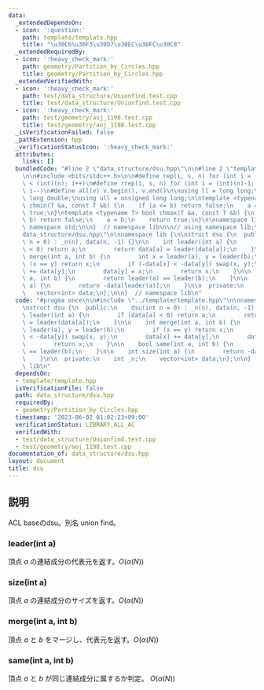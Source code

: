```yaml
---
data:
  _extendedDependsOn:
  - icon: ':question:'
    path: template/template.hpp
    title: "\u30C6\u30F3\u30D7\u30EC\u30FC\u30C8"
  _extendedRequiredBy:
  - icon: ':heavy_check_mark:'
    path: geometry/Partition_by_Circles.hpp
    title: geometry/Partition_by_Circles.hpp
  _extendedVerifiedWith:
  - icon: ':heavy_check_mark:'
    path: test/data_structure/Unionfind.test.cpp
    title: test/data_structure/Unionfind.test.cpp
  - icon: ':heavy_check_mark:'
    path: test/geometry/aoj_1198.test.cpp
    title: test/geometry/aoj_1198.test.cpp
  _isVerificationFailed: false
  _pathExtension: hpp
  _verificationStatusIcon: ':heavy_check_mark:'
  attributes:
    links: []
  bundledCode: "#line 2 \"data_structure/dsu.hpp\"\n\n#line 2 \"template/template.hpp\"\
    \n\n#include <bits/stdc++.h>\n\n#define rep(i, s, n) for (int i = (int)(s); i\
    \ < (int)(n); i++)\n#define rrep(i, s, n) for (int i = (int)(n)-1; i >= (int)(s);\
    \ i--)\n#define all(v) v.begin(), v.end()\n\nusing ll = long long;\nusing ld =\
    \ long double;\nusing ull = unsigned long long;\n\ntemplate <typename T> bool\
    \ chmin(T &a, const T &b) {\n    if (a <= b) return false;\n    a = b;\n    return\
    \ true;\n}\ntemplate <typename T> bool chmax(T &a, const T &b) {\n    if (a >=\
    \ b) return false;\n    a = b;\n    return true;\n}\n\nnamespace lib {\n\nusing\
    \ namespace std;\n\n}  // namespace lib\n\n// using namespace lib;\n#line 4 \"\
    data_structure/dsu.hpp\"\n\nnamespace lib {\n\nstruct dsu {\n  public:\n    dsu(int\
    \ n = 0) : _n(n), data(n, -1) {}\n\n    int leader(int a) {\n        if (data[a]\
    \ < 0) return a;\n        return data[a] = leader(data[a]);\n    }\n\n    int\
    \ merge(int a, int b) {\n        int x = leader(a), y = leader(b);\n        if\
    \ (x == y) return x;\n        if (-data[x] < -data[y]) swap(x, y);\n        data[x]\
    \ += data[y];\n        data[y] = x;\n        return x;\n    }\n\n    bool same(int\
    \ a, int b) {\n        return leader(a) == leader(b);\n    }\n\n    int size(int\
    \ a) {\n        return -data[leader(a)];\n    }\n\n  private:\n    int _n;\n \
    \   vector<int> data;\n};\n\n}  // namespace lib\n"
  code: "#pragma once\n\n#include \"../template/template.hpp\"\n\nnamespace lib {\n\
    \nstruct dsu {\n  public:\n    dsu(int n = 0) : _n(n), data(n, -1) {}\n\n    int\
    \ leader(int a) {\n        if (data[a] < 0) return a;\n        return data[a]\
    \ = leader(data[a]);\n    }\n\n    int merge(int a, int b) {\n        int x =\
    \ leader(a), y = leader(b);\n        if (x == y) return x;\n        if (-data[x]\
    \ < -data[y]) swap(x, y);\n        data[x] += data[y];\n        data[y] = x;\n\
    \        return x;\n    }\n\n    bool same(int a, int b) {\n        return leader(a)\
    \ == leader(b);\n    }\n\n    int size(int a) {\n        return -data[leader(a)];\n\
    \    }\n\n  private:\n    int _n;\n    vector<int> data;\n};\n\n}  // namespace\
    \ lib\n"
  dependsOn:
  - template/template.hpp
  isVerificationFile: false
  path: data_structure/dsu.hpp
  requiredBy:
  - geometry/Partition_by_Circles.hpp
  timestamp: '2023-06-02 01:02:23+09:00'
  verificationStatus: LIBRARY_ALL_AC
  verifiedWith:
  - test/data_structure/Unionfind.test.cpp
  - test/geometry/aoj_1198.test.cpp
documentation_of: data_structure/dsu.hpp
layout: document
title: dsu
---
```


## 説明

ACL baseのdsu。別名 union find。

### leader(int a)

頂点 $a$ の連結成分の代表元を返す。$O(\alpha(N))$

### size(int a)

頂点 $a$ の連結成分のサイズを返す。$O(\alpha(N))$

### merge(int a, int b)

頂点 $a$ と $b$ をマージし、代表元を返す。$O(\alpha(N))$

### same(int a, int b)

頂点 $a$ と $b$ が同じ連結成分に属するか判定。 $O(\alpha(N))$